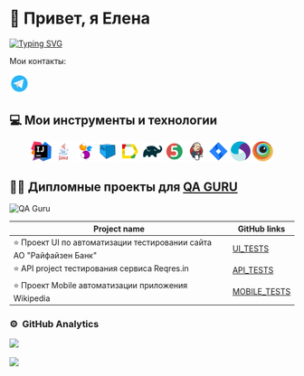 <h1>👋 Привет, я Елена</h1>

[![Typing SVG](https://readme-typing-svg.herokuapp.com?color=%2336BCF7&lines=QA+Engineer)](https://git.io/typing-svg)

Мои контакты:

<a href = "https://t.me/leviem888"><img width="7%" title="Telegram" src="media/icons8-telegram.svg"></a>   

## :computer: Мои инструменты и технологии
 <p align="center">
<img width="7%" title="IntelliJ IDEA" src="media/IJ.svg">
<img width="7%" title="Java" src="media/java.svg">
<img width="7%" title="Selenide" src="media/Selenide.svg">
<img width="7%" title="Selenoid" src="media/Selenoid.svg">
<img width="7%" title="Allure Report" src="media/allure.svg">
<img width="7%" title="Gradle" src="media/gradle.svg">
<img width="7%" title="JUnit5" src="media/jUnit5.svg">
<img width="7%" title="Jenkins" src="media/jenkins.svg">
<img width="7%" title="Jira" src="media/Jira.svg">
<img width="7%" title="Appium" src="media/appium.svg">
<img width="7%" title="BrowserStack" src="media/Browserstack.svg">
</p>

## :man_student: Дипломные проекты для [QA GURU](https://qa.guru/)

<p align="left">  
 <img src="https://avatars.githubusercontent.com/u/65260527?s=200&v=4" title="QA Guru" alt="QA Guru" width="70" height="70"/>&nbsp;
</p>
 
  |      Project name                                                                |                   GitHub links                                   
  |--------------------------------------------------------------------------------- |-----------------------------------------------------------------------|
  |  :star:    Проект UI по автоматизации тестировании сайта АО "Райфайзен Банк"     |   [UI_TESTS](https://github.com/le-vi-che/UI_Raif_project)            |  
  |  :star:      API project тестирования  сервиса Reqres.in                         |   [API_TESTS](https://github.com/le-vi-che/API_project/tree/main)     |  
  |  :star:    Проект Mobile автоматизации приложения Wikipedia                      |   [MOBILE_TESTS](https://github.com/le-vi-che/mobile_project)         |  






### ⚙️ &nbsp;GitHub Analytics

![](https://github-profile-summary-cards.vercel.app/api/cards/repos-per-language?username=le-vi-che&theme=solarized_dark)

![](https://github-profile-summary-cards.vercel.app/api/cards/stats?username=le-vi-che&theme=solarized_dark)


![]()
![]()
![]()



<!---
le-vi-che/le-vi-che is a ✨ special ✨ repository because its `README.md` (this file) appears on your GitHub profile.
You can click the Preview link to take a look at your changes.
--->
